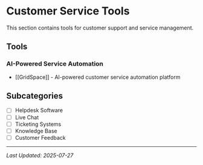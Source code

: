 # Customer Service Tools

This section contains tools for customer support and service management.

## Tools

### AI-Powered Service Automation
- [[GridSpace]] - AI-powered customer service automation platform

## Subcategories
- [ ] Helpdesk Software
- [ ] Live Chat
- [ ] Ticketing Systems
- [ ] Knowledge Base
- [ ] Customer Feedback

---

*Last Updated: 2025-07-27*